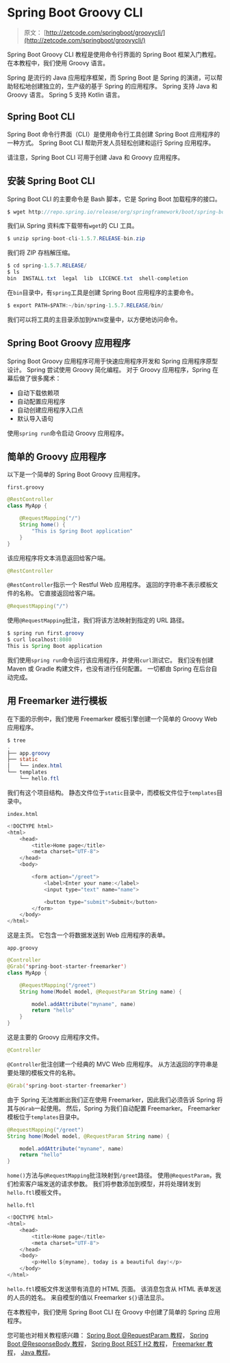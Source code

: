 # Spring Boot Groovy CLI

> 原文： [http://zetcode.com/springboot/groovycli/](http://zetcode.com/springboot/groovycli/)

Spring Boot Groovy CLI 教程是使用命令行界面的 Spring Boot 框架入门教程。 在本教程中，我们使用 Groovy 语言。

Spring 是流行的 Java 应用程序框架，而 Spring Boot 是 Spring 的演进，可以帮助轻松地创建独立的，生产级的基于 Spring 的应用程序。 Spring 支持 Java 和 Groovy 语言。 Spring 5 支持 Kotlin 语言。

## Spring Boot CLI

Spring Boot 命令行界面（CLI）是使用命令行工具创建 Spring Boot 应用程序的一种方式。 Spring Boot CLI 帮助开发人员轻松创建和运行 Spring 应用程序。

请注意，Spring Boot CLI 可用于创建 Java 和 Groovy 应用程序。

## 安装 Spring Boot CLI

Spring Boot CLI 的主要命令是 Bash 脚本，它是 Spring Boot 加载程序的接口。

```java
$ wget http://repo.spring.io/release/org/springframework/boot/spring-boot-cli/1.5.7.RELEASE/spring-boot-cli-1.5.7.RELEASE-bin.zip

```

我们从 Spring 资料库下载带有`wget`的 CLI 工具。

```java
$ unzip spring-boot-cli-1.5.7.RELEASE-bin.zip 

```

我们将 ZIP 存档解压缩。

```java
$ cd spring-1.5.7.RELEASE/
$ ls
bin  INSTALL.txt  legal  lib  LICENCE.txt  shell-completion

```

在`bin`目录中，有`spring`工具是创建 Spring Boot 应用程序的主要命令。

```java
$ export PATH=$PATH:~/bin/spring-1.5.7.RELEASE/bin/

```

我们可以将工具的主目录添加到`PATH`变量中，以方便地访问命令。

## Spring Boot Groovy 应用程序

Spring Boot Groovy 应用程序可用于快速应用程序开发和 Spring 应用程序原型设计。 Spring 尝试使用 Groovy 简化编程。 对于 Groovy 应用程序，Spring 在幕后做了很多魔术：

*   自动下载依赖项
*   自动配置应用程序
*   自动创建应用程序入口点
*   默认导入语句

使用`spring run`命令启动 Groovy 应用程序。

## 简单的 Groovy 应用程序

以下是一个简单的 Spring Boot Groovy 应用程序。

`first.groovy`

```java
@RestController
class MyApp {

    @RequestMapping("/")
    String home() {
        "This is Spring Boot application"
    }
}

```

该应用程序将文本消息返回给客户端。

```java
@RestController

```

`@RestController`指示一个 Restful Web 应用程序。 返回的字符串不表示模板文件的名称。 它直接返回给客户端。

```java
@RequestMapping("/")

```

使用`@RequestMapping`批注，我们将该方法映射到指定的 URL 路径。

```java
$ spring run first.groovy
$ curl localhost:8080
This is Spring Boot application

```

我们使用`spring run`命令运行该应用程序，并使用`curl`测试它。 我们没有创建 Maven 或 Gradle 构建文件，也没有进行任何配置。 一切都由 Spring 在后台自动完成。

## 用 Freemarker 进行模板

在下面的示例中，我们使用 Freemarker 模板引擎创建一个简单的 Groovy Web 应用程序。

```java
$ tree
.
├── app.groovy
├── static
│   └── index.html
└── templates
    └── hello.ftl

```

我们有这个项目结构。 静态文件位于`static`目录中，而模板文件位于`templates`目录中。

`index.html`

```java
<!DOCTYPE html>
<html>
    <head>
        <title>Home page</title>
        <meta charset="UTF-8">
    </head>
    <body>

        <form action="/greet">
            <label>Enter your name:</label>
            <input type="text" name="name">

            <button type="submit">Submit</button>
        </form>
    </body>
</html>

```

这是主页。 它包含一个将数据发送到 Web 应用程序的表单。

`app.groovy`

```java
@Controller
@Grab('spring-boot-starter-freemarker')
class MyApp {

    @RequestMapping("/greet")
    String home(Model model, @RequestParam String name) {

        model.addAttribute("myname", name)
        return "hello"
    }
}

```

这是主要的 Groovy 应用程序文件。

```java
@Controller

```

`@Controller`批注创建一个经典的 MVC Web 应用程序。 从方法返回的字符串是要处理的模板文件的名称。

```java
@Grab('spring-boot-starter-freemarker')

```

由于 Spring 无法推断出我们正在使用 Freemarker，因此我们必须告诉 Spring 将其与`@Grab`一起使用。 然后，Spring 为我们自动配置 Freemarker。 Freemarker 模板位于`templates`目录中。

```java
@RequestMapping("/greet")
String home(Model model, @RequestParam String name) {

    model.addAttribute("myname", name)
    return "hello"
}

```

`home()`方法与`@RequestMapping`批注映射到`/greet`路径。 使用`@RequestParam`，我们检索客户端发送的请求参数。 我们将参数添加到模型，并将处理转发到`hello.ftl`模板文件。

`hello.ftl`

```java
<!DOCTYPE html>
<html>
    <head>
        <title>Home page</title>
        <meta charset="UTF-8">
    </head>
    <body>
        <p>Hello ${myname}, today is a beautiful day!</p>
    </body>
</html>

```

`hello.ftl`模板文件发送带有消息的 HTML 页面。 该消息包含从 HTML 表单发送的人员的姓名。 来自模型的值以 Freemarker `${}`语法显示。

在本教程中，我们使用 Spring Boot CLI 在 Groovy 中创建了简单的 Spring 应用程序。

您可能也对相关教程感兴趣： [Spring Boot @RequestParam 教程](/springboot/requestparam/)， [Spring Boot @ResponseBody 教程](/springboot/responsebody/)， [Spring Boot REST H2 教程](/articles/springbootresth2/)， [Freemarker 教程](/java/freemarker/)， [Java 教程](/lang/java/)。